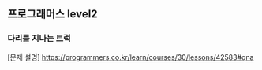 ## 프로그래머스 level2
### 다리를 지나는 트럭
[문제 설명] https://programmers.co.kr/learn/courses/30/lessons/42583#qna
